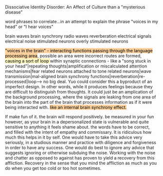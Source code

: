 ---
---


Dissociative Identity Disorder: An Affect of Culture than a "mysterious disease"



word phrases to correlate...in an attempt to explain the phrase "voices in my head" or "I hear voices"

brain waves
brain synchrony
radio waves
reverberation
electrical signals
electrical noise
stimulated neurons
overly stimulated neurons


<mark style="background: #FFB86CA6;">"voices in the brain" - interacting functions passing through the language processing area</mark>, possible an area were incorrect routes are formed, <mark style="background: #FFF3A3A6;">causing a sort of loop </mark>within synaptic connections - like a "song stuck in your head"|repeating thoughts|amplification or miscalculated attention mechanisms|fear related neurons attached to tone related neurons|wave transmission|mal-aligned brain synchrony functions|reverberation|re-processed|loop--> no big deal. Yuo could consider this a byproduct of an imperfect design. In other words, while it produces feelings because they are difficult to distinguish from thoughts. It could just be an amplication of the background processing, where the signals are leaking from one area of the brain into the part of the brain that processes information as if it were being interacted with. <mark style="background: #FFB86CA6;">like an internal brain synchrony effect. </mark>


If make fun of it. the brain will respond positively. be measured in your fun however, as your brain in a depersonalized state is vulnerable and quite sensitive to anything it feels shame about. the words have to be correct, and filled with the intent of empathy and commissary. It is ridiculous how much this helps in it by self. One would have to take this advice very seriously, in a studious manner and practice with diligence and forgiveness in order to have any success. One would do best to ignore any advice that suggests ignoring or otherwise subduing the noise. Working with the noise and chatter as opposed to against has proven to yield a recovery from this affliction. Recovery in the sense that you mind the affliction as much as you do when you get too cold or too hot sometimes. 